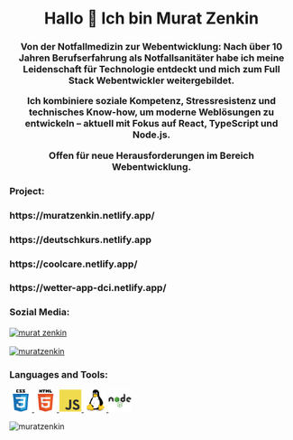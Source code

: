 
<h1 align="center">Hallo 👋 Ich bin Murat Zenkin</h1>
<h3 align="center">Von der Notfallmedizin zur Webentwicklung: Nach über 10 Jahren Berufserfahrung als Notfallsanitäter habe ich meine Leidenschaft für Technologie entdeckt und mich zum Full Stack Webentwickler weitergebildet.

Ich kombiniere soziale Kompetenz, Stressresistenz und technisches Know-how, um moderne Weblösungen zu entwickeln – aktuell mit Fokus auf React, TypeScript und Node.js.

Offen für neue Herausforderungen im Bereich Webentwicklung.</h3>

<h3 align="left">Project:</h3>
<h3 align="left">https://muratzenkin.netlify.app/</h3>
<h3 align="left">https://deutschkurs.netlify.app</h3>
<h3 align="left">https://coolcare.netlify.app/</h3>
<h3 align="left">https://wetter-app-dci.netlify.app/</h3>



<h3 align="left">Sozial Media:</h3>
<p align="left">
<a href="https://linkedin.com/in/murat zenki̇n" target="blank"><img align="center" src="https://raw.githubusercontent.com/rahuldkjain/github-profile-readme-generator/master/src/images/icons/Social/linked-in-alt.svg" alt="murat zenki̇n" height="30" width="40" /></a>
</p>

<p align="left">
<a href="https://www.instagram.com/2gocebe/
"
 target="blank"><img align="center" src="https://raw.githubusercontent.com/rahuldkjain/github-profile-readme-generator/master/src/images/icons/Social/instagram.svg" alt="muratzenkin" height="30" width="40" /></a>
</p>

<h3 align="left">Languages and Tools:</h3>
<p align="left"> <a href="https://www.w3schools.com/css/" target="_blank" rel="noreferrer"> <img src="https://raw.githubusercontent.com/devicons/devicon/master/icons/css3/css3-original-wordmark.svg" alt="css3" width="40" height="40"/> </a> <a href="https://www.w3.org/html/" target="_blank" rel="noreferrer"> <img src="https://raw.githubusercontent.com/devicons/devicon/master/icons/html5/html5-original-wordmark.svg" alt="html5" width="40" height="40"/> </a> <a href="https://developer.mozilla.org/en-US/docs/Web/JavaScript" target="_blank" rel="noreferrer"> <img src="https://raw.githubusercontent.com/devicons/devicon/master/icons/javascript/javascript-original.svg" alt="javascript" width="40" height="40"/> </a> <a href="https://www.linux.org/" target="_blank" rel="noreferrer"> <img src="https://raw.githubusercontent.com/devicons/devicon/master/icons/linux/linux-original.svg" alt="linux" width="40" height="40"/> </a> <a href="https://nodejs.org" target="_blank" rel="noreferrer"> <img src="https://raw.githubusercontent.com/devicons/devicon/master/icons/nodejs/nodejs-original-wordmark.svg" alt="nodejs" width="40" height="40"/> </a>  </p>

<p><img align="left" src="https://github-readme-stats.vercel.app/api/top-langs?username=muratzenkin&show_icons=true&locale=en&layout=compact" alt="muratzenkin" /></p>


